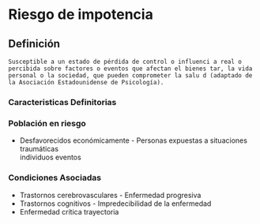 # Riesgo de impotencia
## Definición
	Susceptible a un estado de pérdida de control o influenci a real o percibida sobre factores o eventos que afectan el bienes tar, la vida personal o la sociedad, que pueden comprometer la salu d (adaptado de la Asociación Estadounidense de Psicología).

### Caracteristicas Definitorias


### Población en riesgo
- Desfavorecidos económicamente  - Personas expuestas a situaciones 
traumáticas  
individuos  eventos

### Condiciones Asociadas
- Trastornos cerebrovasculares  - Enfermedad progresiva  
- Trastornos cognitivos  - Impredecibilidad de la 
enfermedad  
- Enfermedad crítica   trayectoria

